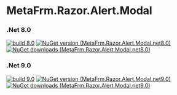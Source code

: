 # MetaFrm.Razor.Alert.Modal

### .Net 8.0
[![build 8.0](https://github.com/MetaFrm/MetaFrm.Razor.Alert.Modal/actions/workflows/build_8.0.yml/badge.svg)](https://github.com/MetaFrm/MetaFrm.Razor.Alert.Modal/actions/workflows/build_8.0.yml)
[![NuGet version (MetaFrm.Razor.Alert.Modal.net8.0)](https://img.shields.io/nuget/v/MetaFrm.Razor.Alert.Modal.net8.0)](https://www.nuget.org/packages/MetaFrm.Razor.Alert.Modal.net8.0/)
[![NuGet downloads (MetaFrm.Razor.Alert.Modal.net8.0)](https://img.shields.io/nuget/dt/MetaFrm.Razor.Alert.Modal.net8.0)](https://www.nuget.org/packages/MetaFrm.Razor.Alert.Modal.net8.0/)
### .Net 9.0
[![build 9.0](https://github.com/MetaFrm/MetaFrm.Razor.Alert.Modal/actions/workflows/build_9.0.yml/badge.svg)](https://github.com/MetaFrm/MetaFrm.Razor.Alert.Modal/actions/workflows/build_9.0.yml)
[![NuGet version (MetaFrm.Razor.Alert.Modal.net9.0)](https://img.shields.io/nuget/v/MetaFrm.Razor.Alert.Modal.net9.0)](https://www.nuget.org/packages/MetaFrm.Razor.Alert.Modal.net9.0/)
[![NuGet downloads (MetaFrm.Razor.Alert.Modal.net9.0)](https://img.shields.io/nuget/dt/MetaFrm.Razor.Alert.Modal.net9.0)](https://www.nuget.org/packages/MetaFrm.Razor.Alert.Modal.net9.0/)